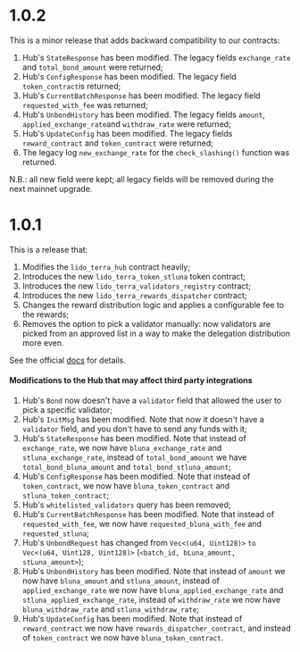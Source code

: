 # 1.0.2

This is a minor release that adds backward compatibility to our contracts:

1. Hub's `StateResponse` has been modified. The legacy fields `exchange_rate` and `total_bond_amount` were returned;
2. Hub's `ConfigResponse` has been modified. The legacy field `token_contract`is returned;
3. Hub's `CurrentBatchResponse` has been modified. The legacy field `requested_with_fee` was returned;
4. Hub's `UnbondHistory` has been modified. The legacy fields `amount`, `applied_exchange_rate`and `withdraw_rate` were returned;
5. Hub's `UpdateConfig` has been modified. The legacy fields `reward_contract` and `token_contract` were returned;
6. The legacy log `new_exchange_rate` for the `check_slashing()` function was returned.

N.B.: all new field were kept; all legacy fields will be removed during the next mainnet upgrade.

# 1.0.1

This is a release that:

1. Modifies the `lido_terra_hub` contract heavily;
2. Introduces the new `lido_terra_token_stluna` token contract;
3. Introduces the new `lido_terra_validators_registry` contract;
4. Introduces the new `lido_terra_rewards_dispatcher` contract;
5. Changes the reward distribution logic and applies a configurable fee to the rewards;
6. Removes the option to pick a validator manually: now validators are picked from an approved list in a way to make the delegation distribution more even.

See the official [docs](https://lidofinance.github.io/terra-docs/) for details.

#### Modifications to the Hub that may affect third party integrations

1. Hub's `Bond` now doesn't have a `validator` field that allowed the user to pick a specific validator;
2. Hub's `InitMsg` has been modified. Note that now it doesn't have a `validator` field, and you don't have to send any funds with it;
3. Hub's `StateResponse` has been modified. Note that instead of `exchange_rate`, we now have `bluna_exchange_rate` and `stluna_exchange_rate`, instead of `total_bond_amount` we have `total_bond_bluna_amount` and `total_bond_stluna_amount`;
4. Hub's `ConfigResponse` has been modified. Note that instead of `token_contract`, we now have `bluna_token_contract` and `stluna_token_contract`;
5. Hub's `whitelisted_validators` query has been removed;
6. Hub's `CurrentBatchResponse` has been modified. Note that instead of `requested_with_fee`, we now have `requested_bluna_with_fee` and `requested_stluna`;
7. Hub's `UnbondRequest` has changed from `Vec<(u64, Uint128)>` `to Vec<(u64, Uint128, Uint128)>` (`<batch_id, bLuna_amount, stLuna_amount>`);
8. Hub's `UnbondHistory` has been modified. Note that instead of `amount` we now have `bluna_amount` and `stluna_amount`, instead of `applied_exchange_rate` we now have `bluna_applied_exchange_rate` and `stluna_applied_exchange_rate`, instead of `withdraw_rate` we now have `bluna_withdraw_rate` and `stluna_withdraw_rate`;
9. Hub's `UpdateConfig` has been modified. Note that instead of `reward_contract` we now have `rewards_dispatcher_contract`, and instead of `token_contract` we now have `bluna_token_contract`.
